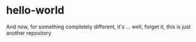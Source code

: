 # hello-world
And now, for something completely different, it's ... well, forget it, this is just another repository
